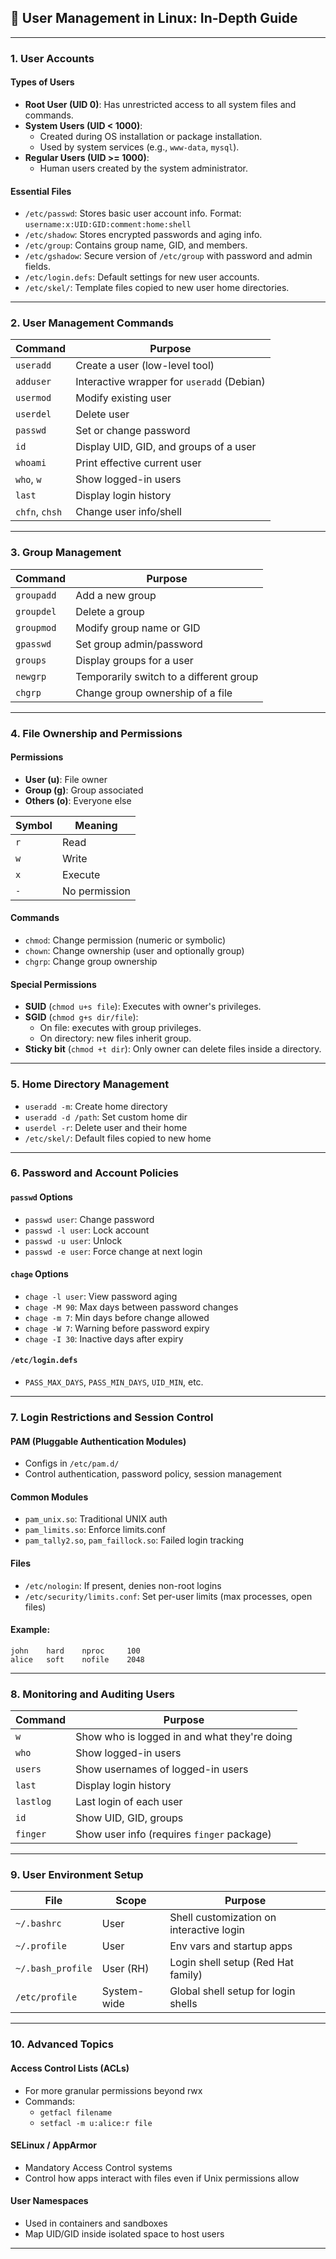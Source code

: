 ## 🧍 User Management in Linux: In-Depth Guide

---

### 1. User Accounts

#### Types of Users
- **Root User (UID 0)**: Has unrestricted access to all system files and commands.
- **System Users (UID < 1000)**:
  - Created during OS installation or package installation.
  - Used by system services (e.g., `www-data`, `mysql`).
- **Regular Users (UID >= 1000)**:
  - Human users created by the system administrator.

#### Essential Files
- `/etc/passwd`: Stores basic user account info. Format: `username:x:UID:GID:comment:home:shell`
- `/etc/shadow`: Stores encrypted passwords and aging info.
- `/etc/group`: Contains group name, GID, and members.
- `/etc/gshadow`: Secure version of `/etc/group` with password and admin fields.
- `/etc/login.defs`: Default settings for new user accounts.
- `/etc/skel/`: Template files copied to new user home directories.

---

### 2. User Management Commands

| Command         | Purpose                                     |
|----------------|---------------------------------------------|
| `useradd`      | Create a user (low-level tool)              |
| `adduser`      | Interactive wrapper for `useradd` (Debian)  |
| `usermod`      | Modify existing user                        |
| `userdel`      | Delete user                                 |
| `passwd`       | Set or change password                      |
| `id`           | Display UID, GID, and groups of a user      |
| `whoami`       | Print effective current user                |
| `who`, `w`     | Show logged-in users                        |
| `last`         | Display login history                       |
| `chfn`, `chsh` | Change user info/shell                      |

---

### 3. Group Management

| Command        | Purpose                                    |
|----------------|--------------------------------------------|
| `groupadd`     | Add a new group                            |
| `groupdel`     | Delete a group                             |
| `groupmod`     | Modify group name or GID                   |
| `gpasswd`      | Set group admin/password                   |
| `groups`       | Display groups for a user                  |
| `newgrp`       | Temporarily switch to a different group    |
| `chgrp`        | Change group ownership of a file           |

---

### 4. File Ownership and Permissions

#### Permissions
- **User (u)**: File owner
- **Group (g)**: Group associated
- **Others (o)**: Everyone else

| Symbol | Meaning       |
|--------|---------------|
| `r`    | Read          |
| `w`    | Write         |
| `x`    | Execute       |
| `-`    | No permission |

#### Commands
- `chmod`: Change permission (numeric or symbolic)
- `chown`: Change ownership (user and optionally group)
- `chgrp`: Change group ownership

#### Special Permissions
- **SUID** (`chmod u+s file`): Executes with owner's privileges.
- **SGID** (`chmod g+s dir/file`):
  - On file: executes with group privileges.
  - On directory: new files inherit group.
- **Sticky bit** (`chmod +t dir`): Only owner can delete files inside a directory.

---

### 5. Home Directory Management

- `useradd -m`: Create home directory
- `useradd -d /path`: Set custom home dir
- `userdel -r`: Delete user and their home
- `/etc/skel/`: Default files copied to new home

---

### 6. Password and Account Policies

#### `passwd` Options
- `passwd user`: Change password
- `passwd -l user`: Lock account
- `passwd -u user`: Unlock
- `passwd -e user`: Force change at next login

#### `chage` Options
- `chage -l user`: View password aging
- `chage -M 90`: Max days between password changes
- `chage -m 7`: Min days before change allowed
- `chage -W 7`: Warning before password expiry
- `chage -I 30`: Inactive days after expiry

#### `/etc/login.defs`
- `PASS_MAX_DAYS`, `PASS_MIN_DAYS`, `UID_MIN`, etc.

---

### 7. Login Restrictions and Session Control

#### PAM (Pluggable Authentication Modules)
- Configs in `/etc/pam.d/`
- Control authentication, password policy, session management

#### Common Modules
- `pam_unix.so`: Traditional UNIX auth
- `pam_limits.so`: Enforce limits.conf
- `pam_tally2.so`, `pam_faillock.so`: Failed login tracking

#### Files
- `/etc/nologin`: If present, denies non-root logins
- `/etc/security/limits.conf`: Set per-user limits (max processes, open files)

#### Example:
```
john    hard    nproc     100
alice   soft    nofile    2048
```

---

### 8. Monitoring and Auditing Users

| Command     | Purpose                                   |
|-------------|-------------------------------------------|
| `w`         | Show who is logged in and what they're doing |
| `who`       | Show logged-in users                      |
| `users`     | Show usernames of logged-in users         |
| `last`      | Display login history                     |
| `lastlog`   | Last login of each user                   |
| `id`        | Show UID, GID, groups                     |
| `finger`    | Show user info (requires `finger` package) |

---

### 9. User Environment Setup

| File              | Scope        | Purpose                             |
|-------------------|--------------|-------------------------------------|
| `~/.bashrc`       | User         | Shell customization on interactive login |
| `~/.profile`      | User         | Env vars and startup apps           |
| `~/.bash_profile` | User (RH)    | Login shell setup (Red Hat family)  |
| `/etc/profile`    | System-wide  | Global shell setup for login shells |

---

### 10. Advanced Topics

#### Access Control Lists (ACLs)
- For more granular permissions beyond rwx
- Commands:
  - `getfacl filename`
  - `setfacl -m u:alice:r file`

#### SELinux / AppArmor
- Mandatory Access Control systems
- Control how apps interact with files even if Unix permissions allow

#### User Namespaces
- Used in containers and sandboxes
- Map UID/GID inside isolated space to host users

---

